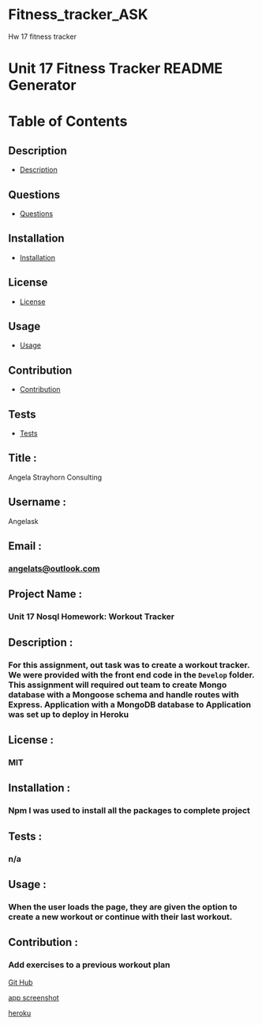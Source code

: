 # Fitness_tracker_ASK
Hw 17 fitness tracker
# Unit 17 Fitness Tracker README Generator
  # Table of Contents

  ## Description
  * [Description](#Description)

  ## Questions
  * [Questions](#Questions)

  ## Installation
  * [Installation](#Installation)

  ## License
  * [License](#License)

  ## Usage
  * [Usage](#Usage)

  ## Contribution
  * [Contribution](#Contribution)

  ## Tests
  * [Tests](#Tests)


  ## Title :
  Angela Strayhorn Consulting
  
  ## Username :
   Angelask
  ## Email :
  ### angelats@outlook.com
  ## Project Name :
  ###  Unit 17 Nosql Homework: Workout Tracker
  ## Description :
  ###  For this assignment, out task was to create a workout tracker. We were provided with the front end code in the `Develop` folder. This assignment will required out team to create Mongo database with a Mongoose schema and handle routes with Express. Application with a MongoDB database to Application was set up to deploy in Heroku
  ## License :
  ###  MIT
  ## Installation :
  ###  Npm I was used to install all the packages to complete project
  ## Tests :
  ###  n/a
  ## Usage :
  ###  When the user loads the page, they are given the option to create a new workout or continue with their last workout.
  ## Contribution :
  ### Add exercises to a previous workout plan



[Git Hub]( https://github.com/angelask/Fitness_tracker_ASK)

 [app screenshot]( https://github.com/angelask/Fitness_tracker_ASK/issues/1#issue-709580126)

 [heroku]( https://fitnesstrackerappask.herokuapp.com/)
